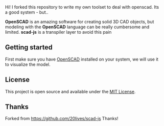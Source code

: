 Hi! I forked this repository to write my own toolset to deal with openscad. Its a good system - but..

**OpenSCAD** is an amazing software for creating solid 3D CAD objects, but modeling with the **OpenSCAD** language can be really cumbersome and limited. **scad-js** is a transpiler layer to avoid this pain

## Getting started
First make sure you have [OpenSCAD](https://www.openscad.org/downloads.html) installed on your system, we will use it to visualize the model.

## License
This project is open source and available under the [MIT License](LICENSE).

## Thanks
Forked from https://github.com/20lives/scad-js
Thanks!